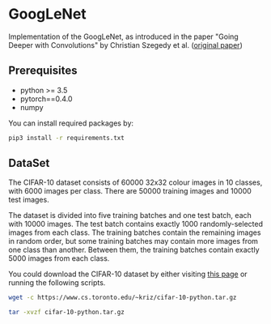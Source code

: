 # GoogLeNet

Implementation of the GoogLeNet, as introduced in the paper "Going Deeper with Convolutions" by Christian Szegedy et al. ([original paper](https://arxiv.org/abs/1409.4842))

## Prerequisites

- python >= 3.5
- pytorch==0.4.0
- numpy

You can install required packages by:

```bash
pip3 install -r requirements.txt
```

## DataSet

The CIFAR-10 dataset consists of 60000 32x32 colour images in 10 classes, with 6000 images per class. There are 50000 training images and 10000 test images.

The dataset is divided into five training batches and one test batch, each with 10000 images. The test batch contains exactly 1000 randomly-selected images from each class. The training batches contain the remaining images in random order, but some training batches may contain more images from one class than another. Between them, the training batches contain exactly 5000 images from each class.

You could download the CIFAR-10 dataset by either visiting [this page](https://www.cs.toronto.edu/~kriz/cifar.html) or running the following scripts.

```bash
wget -c https://www.cs.toronto.edu/~kriz/cifar-10-python.tar.gz

tar -xvzf cifar-10-python.tar.gz
```
